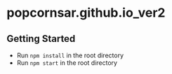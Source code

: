 # popcornsar.github.io_ver2

## Getting Started
* Run `npm install` in the root directory
* Run `npm start` in the root directory
